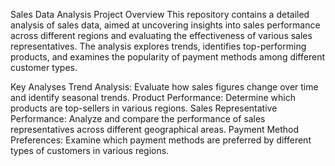 Sales Data Analysis
Project Overview
This repository contains a detailed analysis of sales data, aimed at uncovering insights into sales performance across different regions and evaluating the effectiveness of various sales representatives. The analysis explores trends, identifies top-performing products, and examines the popularity of payment methods among different customer types.

Key Analyses
Trend Analysis: Evaluate how sales figures change over time and identify seasonal trends.
Product Performance: Determine which products are top-sellers in various regions.
Sales Representative Performance: Analyze and compare the performance of sales representatives across different geographical areas.
Payment Method Preferences: Examine which payment methods are preferred by different types of customers in various regions.